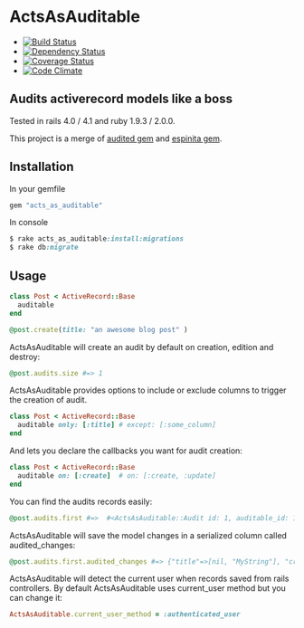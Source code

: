 # ActsAsAuditable

* [![Build Status](https://secure.travis-ci.org/continuum/espinita.png)](http://travis-ci.org/continuum/espinita)
* [![Dependency Status](https://gemnasium.com/continuum/espinita.png)](https://gemnasium.com/continuum/espinita)
* [![Coverage Status](https://coveralls.io/repos/continuum/espinita/badge.png?branch=master)](https://coveralls.io/r/continuum/espinita?branch=master)
* [![Code Climate](https://codeclimate.com/github/jbox-web/acts_as_auditable/badges/gpa.svg)](https://codeclimate.com/github/jbox-web/acts_as_auditable)

## Audits activerecord models like a boss

Tested in rails 4.0 / 4.1 and ruby 1.9.3 / 2.0.0.

This project is a merge of [audited gem](https://github.com/collectiveidea/audited) and [espinita gem](https://github.com/continuum/espinita).

## Installation

In your gemfile

```ruby
gem "acts_as_auditable"
```

In console
```ruby
$ rake acts_as_auditable:install:migrations
$ rake db:migrate
```

## Usage

```ruby
class Post < ActiveRecord::Base
  auditable
end

@post.create(title: "an awesome blog post" )
```

ActsAsAuditable will create an audit by default on creation, edition and destroy:

```ruby
@post.audits.size #=> 1
```

ActsAsAuditable provides options to include or exclude columns to trigger the creation of audit.

```ruby
class Post < ActiveRecord::Base
  auditable only: [:title] # except: [:some_column]
end
```

And lets you declare the callbacks you want for audit creation:

```ruby
class Post < ActiveRecord::Base
  auditable on: [:create]  # on: [:create, :update]
end
```

You can find the audits records easily:

```ruby
@post.audits.first #=>  #<ActsAsAuditable::Audit id: 1, auditable_id: 1, auditable_type: "Post", user_id: 1, user_type: "User", audited_changes: {"title"=>[nil, "MyString"], "created_at"=>[nil, 2013-10-30 15:50:14 UTC], "updated_at"=>[nil, 2013-10-30 15:50:14 UTC], "id"=>[nil, 1]}
```

ActsAsAuditable will save the model changes in a serialized column called audited_changes:

```ruby
@post.audits.first.audited_changes #=> {"title"=>[nil, "MyString"], "created_at"=>[nil, 2013-10-30 15:50:14 UTC], "updated_at"=>[nil, 2013-10-30 15:50:14 UTC], "id"=>[nil, 1]}
```

ActsAsAuditable will detect the current user when records saved from rails controllers. By default ActsAsAuditable uses current_user method but you can change it:

```ruby
ActsAsAuditable.current_user_method = :authenticated_user
```
